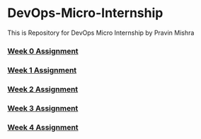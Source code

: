 # DevOps-Micro-Internship
This is Repository for DevOps Micro Internship by Pravin Mishra 

### [Week 0 Assignment]()

### [Week 1 Assignment](https://docs.google.com/spreadsheets/d/1HnlenHEjytvLJMy84bBF-5B1RABaY_BjbfwCj-qnvHM/edit?gid=0#gid=0)

### [Week 2 Assignment](https://docs.google.com/spreadsheets/d/1HnlenHEjytvLJMy84bBF-5B1RABaY_BjbfwCj-qnvHM/edit?gid=1951781267#gid=1951781267)

### [Week 3 Assignment](https://docs.google.com/spreadsheets/d/1HnlenHEjytvLJMy84bBF-5B1RABaY_BjbfwCj-qnvHM/edit?gid=610294991#gid=610294991)

### [Week 4 Assignment](https://docs.google.com/spreadsheets/d/1HnlenHEjytvLJMy84bBF-5B1RABaY_BjbfwCj-qnvHM/edit?gid=182177954#gid=182177954) 
